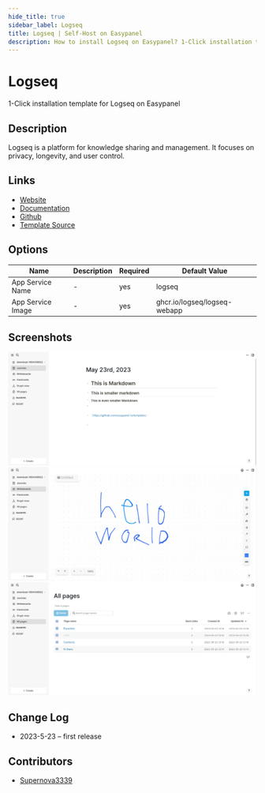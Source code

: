 ```yaml
---
hide_title: true
sidebar_label: Logseq
title: Logseq | Self-Host on Easypanel
description: How to install Logseq on Easypanel? 1-Click installation template for Logseq on Easypanel
---
```


<!-- generated -->

# Logseq

1-Click installation template for Logseq on Easypanel

## Description

Logseq is a platform for knowledge sharing and management. It focuses on privacy, longevity, and user control.

## Links

- [Website](https://logseq.com)
- [Documentation](https://docs.logseq.com)
- [Github](https://github.com/logseq/logseq)
- [Template Source](https://github.com/easypanel-io/templates/tree/main/templates/logseq)

## Options

Name | Description | Required | Default Value
-|-|-|-
App Service Name | - | yes | logseq
App Service Image | - | yes | ghcr.io/logseq/logseq-webapp

## Screenshots

![Logseq Screenshot](./assets/screenshot1.png)
![Logseq Screenshot](./assets/screenshot2.png)
![Logseq Screenshot](./assets/screenshot3.png)

## Change Log

- 2023-5-23 – first release

## Contributors

- [Supernova3339](https://github.com/Supernova3339)
